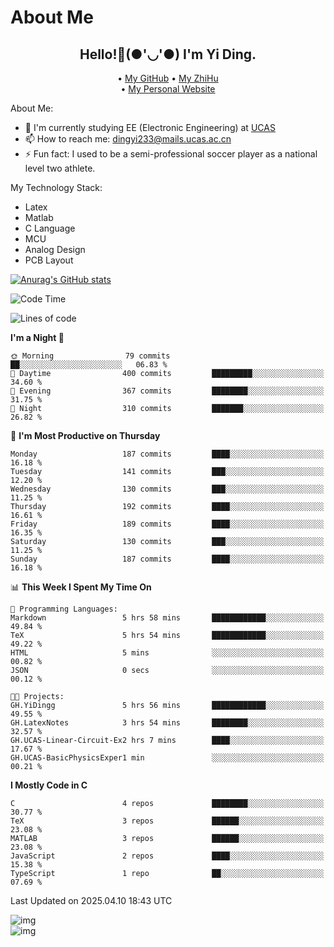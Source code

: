 # About Me

<h2 style="text-align:center;"> Hello!👋(●'◡'●) I'm Yi Ding.</h2>

<div style="text-align:center;">
  • <a href="https://github.com/YiDingg">My GitHub</a>
  • <a href="https://www.zhihu.com/people/YiDingg">My ZhiHu</a><br>
  • <a href="https://yidingg.github.io/YiDingg">My Personal Website</a><br>
</div>

About Me:
- 🔭 I'm currently studying EE (Electronic Engineering) at [UCAS](https://www.ucas.ac.cn/)
- 📫 How to reach me: dingyi233@mails.ucas.ac.cn
- ⚡ Fun fact: I used to be a semi-professional soccer player as a national level two athlete.

My Technology Stack:
- Latex
- Matlab
- C Language
- MCU 
- Analog Design
- PCB Layout


[![Anurag's GitHub stats](https://github-readme-stats.vercel.app/api?username=YiDingg)](https://github.com/anuraghazra/github-readme-stats)

<!--START_SECTION:waka-->
![Code Time](http://img.shields.io/badge/Code%20Time-1%2C058%20hrs%2018%20mins-blue)

![Lines of code](https://img.shields.io/badge/From%20Hello%20World%20I%27ve%20Written-757.1%20thousand%20lines%20of%20code-blue)

**I'm a Night 🦉** 

```text
🌞 Morning                79 commits          ██░░░░░░░░░░░░░░░░░░░░░░░   06.83 % 
🌆 Daytime                400 commits         █████████░░░░░░░░░░░░░░░░   34.60 % 
🌃 Evening                367 commits         ████████░░░░░░░░░░░░░░░░░   31.75 % 
🌙 Night                  310 commits         ███████░░░░░░░░░░░░░░░░░░   26.82 % 
```
📅 **I'm Most Productive on Thursday** 

```text
Monday                   187 commits         ████░░░░░░░░░░░░░░░░░░░░░   16.18 % 
Tuesday                  141 commits         ███░░░░░░░░░░░░░░░░░░░░░░   12.20 % 
Wednesday                130 commits         ███░░░░░░░░░░░░░░░░░░░░░░   11.25 % 
Thursday                 192 commits         ████░░░░░░░░░░░░░░░░░░░░░   16.61 % 
Friday                   189 commits         ████░░░░░░░░░░░░░░░░░░░░░   16.35 % 
Saturday                 130 commits         ███░░░░░░░░░░░░░░░░░░░░░░   11.25 % 
Sunday                   187 commits         ████░░░░░░░░░░░░░░░░░░░░░   16.18 % 
```


📊 **This Week I Spent My Time On** 

```text
💬 Programming Languages: 
Markdown                 5 hrs 58 mins       ████████████░░░░░░░░░░░░░   49.84 % 
TeX                      5 hrs 54 mins       ████████████░░░░░░░░░░░░░   49.22 % 
HTML                     5 mins              ░░░░░░░░░░░░░░░░░░░░░░░░░   00.82 % 
JSON                     0 secs              ░░░░░░░░░░░░░░░░░░░░░░░░░   00.12 % 

🐱‍💻 Projects: 
GH.YiDingg               5 hrs 56 mins       ████████████░░░░░░░░░░░░░   49.55 % 
GH.LatexNotes            3 hrs 54 mins       ████████░░░░░░░░░░░░░░░░░   32.57 % 
GH.UCAS-Linear-Circuit-Ex2 hrs 7 mins        ████░░░░░░░░░░░░░░░░░░░░░   17.67 % 
GH.UCAS-BasicPhysicsExper1 min               ░░░░░░░░░░░░░░░░░░░░░░░░░   00.21 % 
```

**I Mostly Code in C** 

```text
C                        4 repos             ████████░░░░░░░░░░░░░░░░░   30.77 % 
TeX                      3 repos             ██████░░░░░░░░░░░░░░░░░░░   23.08 % 
MATLAB                   3 repos             ██████░░░░░░░░░░░░░░░░░░░   23.08 % 
JavaScript               2 repos             ████░░░░░░░░░░░░░░░░░░░░░   15.38 % 
TypeScript               1 repo              ██░░░░░░░░░░░░░░░░░░░░░░░   07.69 % 
```




 Last Updated on 2025.04.10 18:43 UTC
<!--END_SECTION:waka-->

<!-- Coding activity over the last year -->
<div class='center'><img src='https://wakatime.com/share/@YiDingg/260601e0-8e46-41ab-9832-d4d0ae5fd0bd.svg' alt='img'/></div>

<!-- Languages over the last year -->
<div class='center'><img src='https://wakatime.com/share/@YiDingg/99546fa3-4cc3-4808-ab6e-13f38e27aba1.svg' alt='img'/></div>
